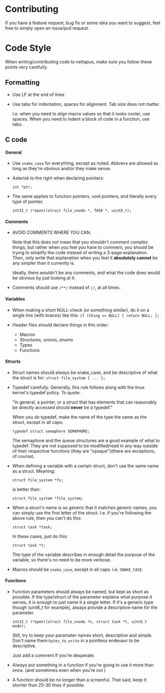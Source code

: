 # Contributing

If you have a feature request, bug fix or some idea you want to suggest, feel
free to simply open an issue/pull request.

# Code Style

When writing/contributing code to nettapus, make sure you follow these points
very carefully.

## Formatting

* Use LF at the end of lines
* Use tabs for indentation, spaces for alignment. Tab size does not matter.

  I.e. when you need to align macro values so that it looks cooler,
  use spaces. When you need to indent a block of code in a function, use tabs.


## C code

#### General

* Use `snake_case` for everything, except as noted. Abbrevs are allowed
  as long as they're obvious and/or they make sense.

* Asterisk to the right when declaring pointers:

  `int *ptr;`

* The same applies to function pointers, void pointers, and literally every
  type of pointer.

  `int32_t (*open)(struct file_vnode *, TASK *, uint8_t);`

#### Comments

* AVOID COMMENTS WHERE YOU CAN.

  Note that this does not mean that you shouldn't comment complex things,
  but rather when you feel you have to comment, you should be trying to
  simplify the code instead of writing a 3-page explanation. Then, only
  write that explanation when you feel it **absolutely cannot** be any
  simpler than it currently is.

  Ideally, there wouldn't be any comments, and what the code does would
  be obvious by just looking at it.

* Comments should use `/**/` instead of `//`, at all times.

#### Variables

* When making a short NULL-check (or something similar), do it on a single
  line (with braces) like this: `if (thing == NULL) { return NULL; };`

* Header files should declare things in this order:
  * Macros
  * Structures, unions, enums
  * Types
  * Functions

#### Structs

* Struct names should always be snake_case, and be descriptive of what the
  struct is for:
  `struct file_system { ... };`

* Typedef carefully. Generally, this rule follows along with the linux
  kernel's typedef policy. To quote:

  "In general, a pointer, or a struct that has elements that can reasonably
  be directly accessed should **never** be a typedef."

  When you *do* typedef, make the name of the type the same as the struct,
  except in all caps:

  `typedef struct semaphore SEMAPHORE;`

  The semaphore and the queue structures are a good example of what to typedef.
  They are not supposed to be modified/read in any way outside of their
  respective functions (they are "opaque")(there are exceptions, of course).

* When defining a variable with a certain struct, don't use the same name
  as a struct. Meaning:

  `struct file_system *fs;`

  is better than:

  `struct file_system *file_system;`

* When a struct's name is so generic that it matches generic names,
  you can simply use the first letter of the struct. I.e. if you're
  following the above rule, then you can't do this:

  `struct task *task;`

  In these cases, just do this:

  `struct task *t;`

  The type of the variable describes in enough detail the purpose of the
  variable, so there's no need to be more verbose.

* Macros should be `snake_case`, except in all caps. I.e. `SNAKE_CASE`.

#### Functions

* Function parameters should always be named, but kept as short as possible.
  If the type/struct of the parameter explains what purpose it serves, it
  is enough to just name it a single letter. If it's a generic type though
  (uint8_t for example), always provide a descriptive name for the parameter.

  `int32_t (*open)(struct file_vnode *n, struct task *t, uint8_t mode);`

  Still, try to keep your paramater names short, descriptive and simple.
  Don't name them `bytes_to_write` in a pointless endevaor to be descriptive.

  Just add a comment if you're desperate.

* Always put something in a function if you're going to use it more than once.
  (and sometimes even when you're *not* )

* A function should be no longer than a screenful. That said, keep it shorter
  than 25-30 lines if possible.

